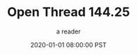 ---
layout: podcast
title: "Open Thread 144.25"
author: a reader
description: https://slatestarcodex.com/2020/01/01/open-thread-144-25/
date: 2020-01-01 08:00:00 PST
length: 59039
duration: 15
guid: open-thread-144-25
---